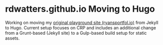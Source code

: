 # rdwatters.github.io Moving to Hugo

Working on moving my [original playground site (ryansportfol.io)](https://ryansportfol.io) from Jekyll to Hugo. Current setup focuses on CRP and includes an additional change from a Grunt-based (Jekyll site) to a Gulp-based build setup for static assets. 